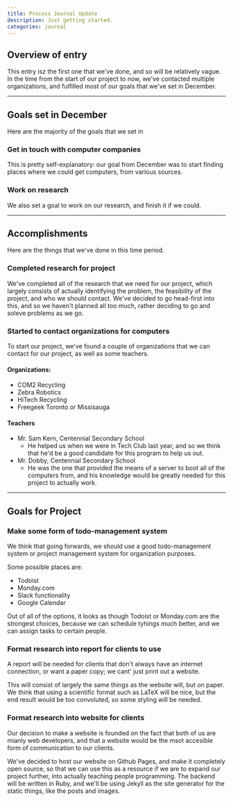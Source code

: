```yaml
---
title: Process Journal Update
description: Just getting started.
categories: journal
---
```

## Overview of entry
This entry isz the first one that we've done, and so will be relatively vague. In the time from the start of our project to now, we've contacted multiple organizations, and fulfilled most of our goals that we've set in December.

***

## Goals set in December
Here are the majority of the goals that we set in 
### Get in touch with computer companies
This is pretty self-explanatory: our goal from December was to start finding places where we could get computers, from various sources.
### Work on research
We also set a goal to work on our research, and finish it if we could.

***

## Accomplishments
Here are the things that we've done in this time period.
### Completed research for project
We've completed all of the research that we need for our project, which largely consists of actually identifying the problem, the feasibility of the project, and who we should contact. We've decided to go head-first into this, and so we haven't planned all too much, rather deciding to go and soleve problems as we go.

### Started to contact organizations for computers
To start our project, we've found a couple of organizations that we can contact for our project, as well as some teachers.

#### Organizations:
- COM2 Recycling
- Zebra Robotics
- HiTech Recycling
- Freegeek Toronto or Missisauga

#### Teachers
- Mr. Sam Kern, Centennial Secondary School
    - He helped us when we were in Tech Club last year, and so we think that he'd be a good candidate for this program to help us out.
- Mr. Dobby, Centennial Secondary School
    - He was the one that provided the means of a server to boot all of the computers from, and his knowledge would be greatly needed for this project to actually work.

***

## Goals for Project
### Make some form of todo-management system
We think that going forwards, we should use a good todo-management system or project management system for organization purposes.

Some possible places are:
- Todoist
- Monday.com
- Slack functionality
- Google Calendar

Out of all of the options, it looks as though Todoist or Monday.com are the strongest choices, because we can schedule tyhings much better, and we can assign tasks to certain people.
### Format research into report for clients to use
A report will be needed for clients that don't always have an internet connection, or want a paper copy; we cant' just print out a website.

This will consist of largely the same things as the website will, but on paper. We think that using a scientific format such as LaTeX will be nice, but the end result would be too convoluted, so some styling will be needed.
### Format research into website for clients
Our decision to make a website is founded on the fact that both of us are mianly web developers, and that a website would be the msot accesible form of communication to our clients.

We've decided to host our website on Github Pages, and make it completely open source, so that we can use this as a resource if we are to expand our project further, into actually teaching people programming. The backend will be written in Ruby, and we'll be using Jekyll as the site generator for the static things, like the posts and images.